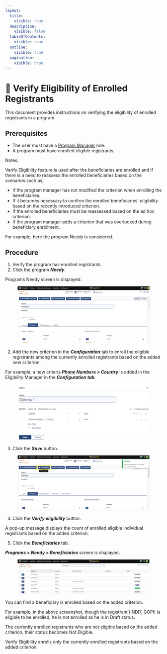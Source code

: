 ```yaml
---
layout:
  title:
    visible: true
  description:
    visible: false
  tableOfContents:
    visible: true
  outline:
    visible: true
  pagination:
    visible: true
---
```


# 📔 Verify Eligibility of Enrolled Registrants

This document provides instructions on verifying the eligibility of enrolled registrants in a program.

## Prerequisites

* The user must have a [Program Manager](../../../features/program-management/role-of-a-program-manager.md) role.&#x20;
* A program must have enrolled eligible registrants.

Notes:

Verify Eligibility feature is used after the beneficiaries are enrolled and if there is a need to reassess the enrolled beneficiaries based on the scenarios such as,

* If the program manager has not modified the criterion when enrolling the beneficiaries.
* If it becomes necessary to confirm the enrolled beneficiaries' eligibility based on the recently introduced criterion.
* If the enrolled beneficiaries must be reassessed based on the ad hoc criterion.
* If the program manager adds a criterion that was overlooked during beneficiary enrollment.

For example, here the program Needy is considered.

## Procedure

1. Verify the program has enrolled registrants.
2. Click the program _**Needy**_.

Programs Needy screen is displayed.

<figure><img src="../../../../.gitbook/assets/program-screen (1).png" alt=""><figcaption></figcaption></figure>

2. Add the new criterion in the _**Configuration**_ tab to enroll the eligible registrants among the currently enrolled registrants based on the added new criterion.&#x20;

For example, a new criteria _**Phone Numbers > Country**_ is added in the Eligibility Manager in the _**Configuration tab**_.

<figure><img src="../../../../.gitbook/assets/append-rule.png" alt=""><figcaption></figcaption></figure>

3. Click the _**Save**_ button.

<figure><img src="../../../../.gitbook/assets/append-rule-popup.png" alt=""><figcaption></figcaption></figure>

4. Click the _**Verify eligibility**_ button.

A pop-up message displays the count of enrolled eligible individual registrants based on the added criterion.

5. Click the _**Beneficiaries**_ tab.

_**Programs > Needy > Beneficiaries**_ screen is displayed.&#x20;

<figure><img src="../../../../.gitbook/assets/enrol-regs-new-rule.png" alt=""><figcaption></figcaption></figure>

You can find a beneficiary is enrolled based on the added criterion.&#x20;

For example, in the above screenshot, though the registrant (INDI7, GOPI) is eligible to be enrolled, he is not enrolled as he is in Draft status.&#x20;

The currently enrolled registrants who are not eligible based on the added criterion, their status becomes Not Eligible.&#x20;

Verify Eligibility enrolls only the currently enrolled registrants based on the added criterion.
